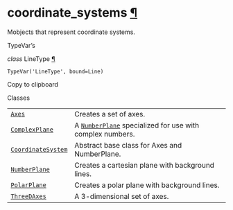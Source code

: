 # coordinate\_systems [¶](https://docs.manim.community/en/stable/reference/manim.mobject.graphing.coordinate_systems.html\#module-manim.mobject.graphing.coordinate_systems "Link to this heading")

Mobjects that represent coordinate systems.

TypeVar’s

_class_ LineType [¶](https://docs.manim.community/en/stable/reference/manim.mobject.graphing.coordinate_systems.html#manim.mobject.graphing.coordinate_systems.LineType "Link to this definition")

```
TypeVar('LineType', bound=Line)

```

Copy to clipboard

Classes

|     |     |
| --- | --- |
| [`Axes`](https://docs.manim.community/en/stable/reference/manim.mobject.graphing.coordinate_systems.Axes.html#manim.mobject.graphing.coordinate_systems.Axes "manim.mobject.graphing.coordinate_systems.Axes") | Creates a set of axes. |
| [`ComplexPlane`](https://docs.manim.community/en/stable/reference/manim.mobject.graphing.coordinate_systems.ComplexPlane.html#manim.mobject.graphing.coordinate_systems.ComplexPlane "manim.mobject.graphing.coordinate_systems.ComplexPlane") | A [`NumberPlane`](https://docs.manim.community/en/stable/reference/manim.mobject.graphing.coordinate_systems.NumberPlane.html#manim.mobject.graphing.coordinate_systems.NumberPlane "manim.mobject.graphing.coordinate_systems.NumberPlane") specialized for use with complex numbers. |
| [`CoordinateSystem`](https://docs.manim.community/en/stable/reference/manim.mobject.graphing.coordinate_systems.CoordinateSystem.html#manim.mobject.graphing.coordinate_systems.CoordinateSystem "manim.mobject.graphing.coordinate_systems.CoordinateSystem") | Abstract base class for Axes and NumberPlane. |
| [`NumberPlane`](https://docs.manim.community/en/stable/reference/manim.mobject.graphing.coordinate_systems.NumberPlane.html#manim.mobject.graphing.coordinate_systems.NumberPlane "manim.mobject.graphing.coordinate_systems.NumberPlane") | Creates a cartesian plane with background lines. |
| [`PolarPlane`](https://docs.manim.community/en/stable/reference/manim.mobject.graphing.coordinate_systems.PolarPlane.html#manim.mobject.graphing.coordinate_systems.PolarPlane "manim.mobject.graphing.coordinate_systems.PolarPlane") | Creates a polar plane with background lines. |
| [`ThreeDAxes`](https://docs.manim.community/en/stable/reference/manim.mobject.graphing.coordinate_systems.ThreeDAxes.html#manim.mobject.graphing.coordinate_systems.ThreeDAxes "manim.mobject.graphing.coordinate_systems.ThreeDAxes") | A 3-dimensional set of axes. |